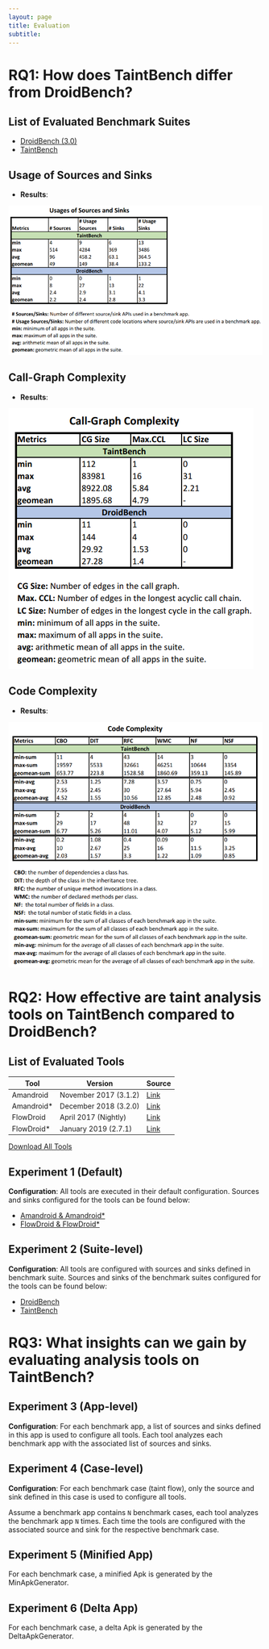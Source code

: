 ```yaml
---
layout: page
title: Evaluation
subtitle:
---
```


# RQ1: How does TaintBench differ from DroidBench?
## List of Evaluated Benchmark Suites
- [DroidBench (3.0)](https://github.com/secure-software-engineering/DroidBench/tree/develop) 
- [TaintBench](https://taintbench.github.io/taintbenchSuite/)

## Usage of Sources and Sinks
- **Results**: 

![usage of sources and sinks](img/data/usageSourcesSinks.PNG)

## Call-Graph Complexity
- **Results**: 

![call-graph complexity](img/data/callgraphComplexity.PNG)

## Code Complexity
- **Results**: 

![code complexity](img/data/codeComplexity.PNG)

# RQ2: How effective are taint analysis tools on TaintBench compared to DroidBench?

## List of Evaluated Tools

| Tool          | Version           | Source  |
| ------------- |-------------|-----|
| Amandroid	 | November 2017 (3.1.2) 	| [Link](https://bintray.com/arguslab/maven/argus-saf/3.1.2)|         
| Amandroid* | December 2018 (3.2.0) 	| [Link](https://bintray.com/arguslab/maven/argus-saf/3.2.0)|          
| FlowDroid	 | April 2017 (Nightly)  	| [Link](https://github.com/secure-software-engineering/soot-infoflow-android/wiki)| 
| FlowDroid* | January 2019 (2.7.1)  	| [Link](https://github.com/secure-software-engineering/FlowDroid/releases/tag/v2.7.1)| 

[Download All Tools](https://github.com/TaintBench/TaintBench/releases/tag/TaintAnalysisTools)

## Experiment 1 (Default)
**Configuration**: 
All tools are executed in their default configuration. Sources and sinks configured for the tools can be found below:
- [Amandroid & Amandroid*](https://github.com/TaintBench/TaintBench/blob/master/AD_SourcesAndSinks.txt)
- [FlowDroid & FlowDroid*](https://github.com/TaintBench/TaintBench/blob/master/FD_SourcesAndSinks.txt)

## Experiment 2 (Suite-level)
**Configuration**: 
All tools are configured with sources and sinks defined in benchmark suite. Sources and sinks of the benchmark suites configured for the tools can be found below:
- [DroidBench](https://github.com/TaintBench/TaintBench/blob/master/DB_SourcesAndSinks.txt)
- [TaintBench](https://github.com/TaintBench/TaintBench/blob/master/TB_SourcesAndSinks.txt)  

# RQ3: What insights can we gain by evaluating analysis tools on TaintBench?

## Experiment 3 (App-level)
**Configuration**: 
For each benchmark app, a list of sources and sinks defined in this app is used to configure all tools. Each tool analyzes each benchmark app with the associated list of sources and sinks. 

## Experiment 4 (Case-level)
**Configuration**: 
For each benchmark case (taint flow), only the source and sink defined in this case is used to configure all tools. 

Assume a benchmark app contains `N` benchmark cases, each tool analyzes the benchmark app `N` times. Each time the tools are configured with the associated source and sink for the respective benchmark case. 

## Experiment 5 (Minified App)
For each benchmark case, a minified Apk is generated by the MinApkGenerator. 

## Experiment 6 (Delta App)
For each benchmark case, a delta Apk is generated by the DeltaApkGenerator. 
